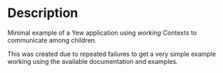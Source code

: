 # Description

Minimal example of a Yew application using _working_ Contexts to communicate among children.

This was created due to repeated failures to get a very simple example working using the available documentation and examples.
